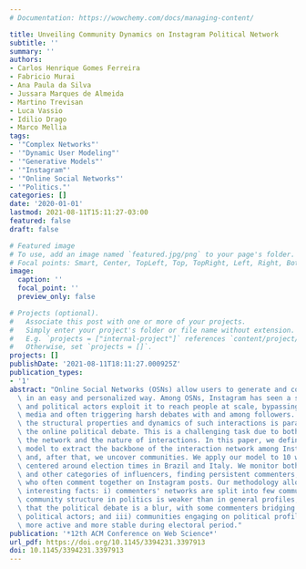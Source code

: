 ```yaml
---
# Documentation: https://wowchemy.com/docs/managing-content/

title: Unveiling Community Dynamics on Instagram Political Network
subtitle: ''
summary: ''
authors:
- Carlos Henrique Gomes Ferreira
- Fabricio Murai
- Ana Paula da Silva
- Jussara Marques de Almeida
- Martino Trevisan
- Luca Vassio
- Idilio Drago
- Marco Mellia
tags:
- '"Complex Networks"'
- '"Dynamic User Modeling"'
- '"Generative Models"'
- '"Instagram"'
- '"Online Social Networks"'
- '"Politics."'
categories: []
date: '2020-01-01'
lastmod: 2021-08-11T15:11:27-03:00
featured: false
draft: false

# Featured image
# To use, add an image named `featured.jpg/png` to your page's folder.
# Focal points: Smart, Center, TopLeft, Top, TopRight, Left, Right, BottomLeft, Bottom, BottomRight.
image:
  caption: ''
  focal_point: ''
  preview_only: false

# Projects (optional).
#   Associate this post with one or more of your projects.
#   Simply enter your project's folder or file name without extension.
#   E.g. `projects = ["internal-project"]` references `content/project/deep-learning/index.md`.
#   Otherwise, set `projects = []`.
projects: []
publishDate: '2021-08-11T18:11:27.000925Z'
publication_types:
- '1'
abstract: "Online Social Networks (OSNs) allow users to generate and consume content\
  \ in an easy and personalized way. Among OSNs, Instagram has seen a surge in popularity,\
  \ and political actors exploit it to reach people at scale, bypassing traditional\
  \ media and often triggering harsh debates with and among followers. Uncovering\
  \ the structural properties and dynamics of such interactions is paramount for understanding\
  \ the online political debate. This is a challenging task due to both the size of\
  \ the network and the nature of interactions. In this paper, we define a probabilistic\
  \ model to extract the backbone of the interaction network among Instagram commenters\
  \ and, after that, we uncover communities. We apply our model to 10 weeks of comments\
  \ centered around election times in Brazil and Italy. We monitor both politicians\
  \ and other categories of influencers, finding persistent commenters, i.e., those\
  \ who often comment together on Instagram posts. Our methodology allows us to unveil\
  \ interesting facts: i) commenters' networks are split into few communities; ii)\
  \ community structure in politics is weaker than in general profiles, indicating\
  \ that the political debate is a blur, with some commenters bridging strongly opposed\
  \ political actors; and iii) communities engaging on political profiles are bigger,\
  \ more active and more stable during electoral period."
publication: '*12th ACM Conference on Web Science*'
url_pdf: https://doi.org/10.1145/3394231.3397913
doi: 10.1145/3394231.3397913
---
```

